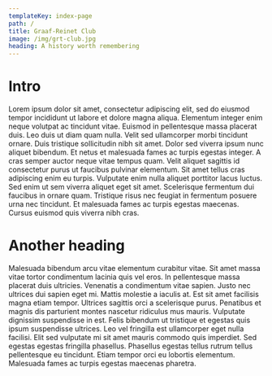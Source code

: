 ```yaml
---
templateKey: index-page
path: /
title: Graaf-Reinet Club
image: /img/grt-club.jpg
heading: A history worth remembering
---
```


# Intro

Lorem ipsum dolor sit amet, consectetur adipiscing elit, sed do eiusmod tempor
incididunt ut labore et dolore magna aliqua. Elementum integer enim neque
volutpat ac tincidunt vitae. Euismod in pellentesque massa placerat duis. Leo
duis ut diam quam nulla. Velit sed ullamcorper morbi tincidunt ornare. Duis
tristique sollicitudin nibh sit amet. Dolor sed viverra ipsum nunc aliquet
bibendum. Et netus et malesuada fames ac turpis egestas integer. A cras semper
auctor neque vitae tempus quam. Velit aliquet sagittis id consectetur purus ut
faucibus pulvinar elementum. Sit amet tellus cras adipiscing enim eu turpis.
Vulputate enim nulla aliquet porttitor lacus luctus. Sed enim ut sem viverra
aliquet eget sit amet. Scelerisque fermentum dui faucibus in ornare quam.
Tristique risus nec feugiat in fermentum posuere urna nec tincidunt. Et
malesuada fames ac turpis egestas maecenas. Cursus euismod quis viverra nibh
cras.

# Another heading

Malesuada bibendum arcu vitae elementum curabitur vitae. Sit amet massa vitae
tortor condimentum lacinia quis vel eros. In pellentesque massa placerat duis
ultricies. Venenatis a condimentum vitae sapien. Justo nec ultrices dui sapien
eget mi. Mattis molestie a iaculis at. Est sit amet facilisis magna etiam
tempor. Ultrices sagittis orci a scelerisque purus. Penatibus et magnis dis
parturient montes nascetur ridiculus mus mauris. Vulputate dignissim suspendisse
in est. Felis bibendum ut tristique et egestas quis ipsum suspendisse ultrices.
Leo vel fringilla est ullamcorper eget nulla facilisi. Elit sed vulputate mi sit
amet mauris commodo quis imperdiet. Sed egestas egestas fringilla phasellus.
Phasellus egestas tellus rutrum tellus pellentesque eu tincidunt. Etiam tempor
orci eu lobortis elementum. Malesuada fames ac turpis egestas maecenas pharetra.